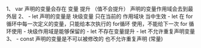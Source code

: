 1、 var 声明的变量会存在 变量 提升 （值不会提升）  声明的变量作用域会去到最外层
2、 - let 声明的变量是 块级变量  只在当前的 作用域块 当中生效
    - let 在 for 循环中每一次定义的变量，只能给本次执行的 for循环 使用，不能给下一次 for 循环使用
    - 块级作用域是能够保留的
    - let 不存在变量提升
    - let 不允许重复声明变量
3、 - const 声明的变量是不可以被修改的 也不允许重复声明 (常量)